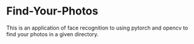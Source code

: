 # Find-Your-Photos
This is an application of face recognition to using pytorch and opencv to find your photos in a given directory.
